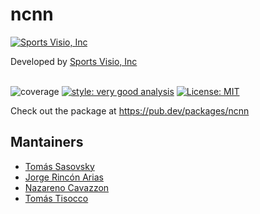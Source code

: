 # ncnn

[![Sports Visio, Inc][logo]][logo]

Developed by [Sports Visio, Inc][sportsvisio_link]

\
![coverage][coverage_badge]
[![style: very good analysis][very_good_analysis_badge]][very_good_analysis_link]
[![License: MIT][license_badge]][license_link]


Check out the package at https://pub.dev/packages/ncnn

## Mantainers

- [Tomás Sasovsky](https://github.com/tomassasovsky)
- [Jorge Rincón Arias](https://github.com/jorger5)
- [Nazareno Cavazzon](https://github.com/NazarenoCavazzon)
- [Tomás Tisocco](https://github.com/tomasatisocco)

[coverage_badge]: https://bitbucket.org/SVEngineering/pivo-flutter/downloads/coverage_badge.svg
[license_badge]: https://img.shields.io/badge/license-MIT-blue.svg
[license_link]: https://opensource.org/licenses/MIT
[logo]: https://bitbucket.org/SVEngineering/pivo-flutter/downloads/logo.svg
[very_good_analysis_badge]: https://img.shields.io/badge/style-very_good_analysis-B22C89.svg
[very_good_analysis_link]: https://pub.dev/packages/very_good_analysis
[sportsvisio_link]: https://sportsvisio.com/?utm_source=github&utm_medium=banner&utm_campaign=core
